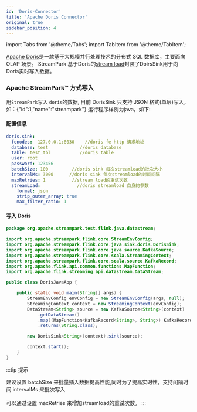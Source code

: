 ```yaml
---
id: 'Doris-Connector'
title: 'Apache Doris Connector'
original: true
sidebar_position: 4
---
```


import Tabs from '@theme/Tabs';
import TabItem from '@theme/TabItem';

[Apache Doris](https://doris.apache.org/)是一款基于大规模并行处理技术的分布式 SQL 数据库，主要面向 OLAP 场景。
StreamPark 基于Doris的[stream load](https://doris.apache.org/administrator-guide/load-data/stream-load-manual.html)封装了DoirsSink用于向Doris实时写入数据。

### Apache StreamPark™ 方式写入

用`StreamPark`写入 `doris`的数据, 目前 DorisSink 只支持 JSON 格式(单层)写入，如：{"id":1,"name":"streampark"}
运行程序样例为java，如下:

#### 配置信息

```yaml
doris.sink:
  fenodes:  127.0.0.1:8030    //doris fe http 请求地址
  database: test            //doris database
  table: test_tbl           //doris table
  user: root
  password: 123456
  batchSize: 100         //doris sink 每次streamload的批次大小
  intervalMs: 3000      //doris sink 每次streamload的时间间隔
  maxRetries: 1          //stream load的重试次数
  streamLoad:              //doris streamload 自身的参数
    format: json
    strip_outer_array: true
    max_filter_ratio: 1
```

#### 写入 Doris

<Tabs>
<TabItem value="Java" label="Java">

```java
package org.apache.streampark.test.flink.java.datastream;

import org.apache.streampark.flink.core.StreamEnvConfig;
import org.apache.streampark.flink.core.java.sink.doris.DorisSink;
import org.apache.streampark.flink.core.java.source.KafkaSource;
import org.apache.streampark.flink.core.scala.StreamingContext;
import org.apache.streampark.flink.core.scala.source.KafkaRecord;
import org.apache.flink.api.common.functions.MapFunction;
import org.apache.flink.streaming.api.datastream.DataStream;

public class DorisJavaApp {

    public static void main(String[] args) {
        StreamEnvConfig envConfig = new StreamEnvConfig(args, null);
        StreamingContext context = new StreamingContext(envConfig);
        DataStream<String> source = new KafkaSource<String>(context)
            .getDataStream()
            .map((MapFunction<KafkaRecord<String>, String>) KafkaRecord::value)
            .returns(String.class);

        new DorisSink<String>(context).sink(source);

        context.start();
    }
}

```
</TabItem>
</Tabs>

:::tip 提示

建议设置 batchSize 来批量插入数据提高性能,同时为了提高实时性，支持间隔时间 intervalMs 来批次写入<br></br>
可以通过设置 maxRetries 来增加streamload的重试次数。
:::
